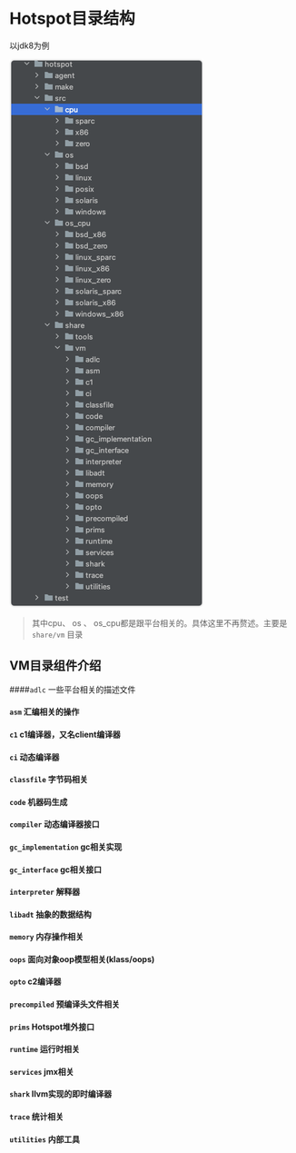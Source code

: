 # Hotspot目录结构

以jdk8为例

![](img/catalog.png)

> 其中cpu、 os 、 os_cpu都是跟平台相关的。具体这里不再赘述。主要是 `share/vm` 目录

## VM目录组件介绍

####`adlc` 一些平台相关的描述文件 
#### `asm` 汇编相关的操作
#### `c1` c1编译器，又名client编译器
#### `ci` 动态编译器
#### `classfile` 字节码相关 
#### `code` 机器码生成
#### `compiler` 动态编译器接口
#### `gc_implementation` gc相关实现
#### `gc_interface` gc相关接口
#### `interpreter` 解释器
#### `libadt` 抽象的数据结构
#### `memory` 内存操作相关
#### `oops` 面向对象oop模型相关(klass/oops)
#### `opto` c2编译器
#### `precompiled` 预编译头文件相关
#### `prims` Hotspot堆外接口
#### `runtime` 运行时相关
#### `services` jmx相关
#### `shark` llvm实现的即时编译器
#### `trace` 统计相关
#### `utilities` 内部工具


